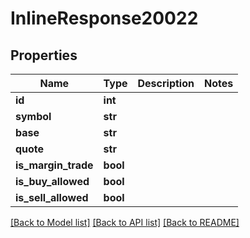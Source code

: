 # InlineResponse20022

## Properties
Name | Type | Description | Notes
------------ | ------------- | ------------- | -------------
**id** | **int** |  | 
**symbol** | **str** |  | 
**base** | **str** |  | 
**quote** | **str** |  | 
**is_margin_trade** | **bool** |  | 
**is_buy_allowed** | **bool** |  | 
**is_sell_allowed** | **bool** |  | 

[[Back to Model list]](../README.md#documentation-for-models) [[Back to API list]](../README.md#documentation-for-api-endpoints) [[Back to README]](../README.md)

